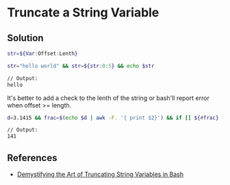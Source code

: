# Truncate a String Variable

## Solution
```sh
str=${Var:Offset:Lenth}
```

```sh
str="hello world" && str=${str:0:5} && echo $str

// Output:
hello
```

It's better to add a check to the lenth of the string or bash'll report error when offset >= length.


```sh
d=3.1415 && frac=$(echo $d | awk -F. '{ print $2}') && if [[ ${#frac} -ge 3 ]]; then frac=${frac:0:3}; else frac=000; fi  && echo $frac

// Output:
141
```

## References
* [Demystifying the Art of Truncating String Variables in Bash](https://thelinuxcode.com/bash-truncate-string-variable/)
